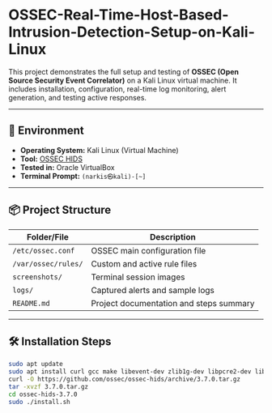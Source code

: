 # OSSEC-Real-Time-Host-Based-Intrusion-Detection-Setup-on-Kali-Linux
This project demonstrates the full setup and testing of **OSSEC (Open Source Security Event Correlator)** on a Kali Linux virtual machine. It includes installation, configuration, real-time log monitoring, alert generation, and testing active responses.

---

## 🔧 Environment

- **Operating System:** Kali Linux (Virtual Machine)
- **Tool:** [OSSEC HIDS](https://www.ossec.net/)
- **Tested in:** Oracle VirtualBox
- **Terminal Prompt:** `(narkis㉿kali)-[~]`

---

## 📦 Project Structure

| Folder/File                   | Description                                      |
|-------------------------------|--------------------------------------------------|
| `/etc/ossec.conf`             | OSSEC main configuration file 
| `/var/ossec/rules/`           | Custom and active rule files  
| `screenshots/`                | Terminal session images  
| `logs/`                       | Captured alerts and sample logs
| `README.md`                   | Project documentation and steps summary          

---

## 🛠️ Installation Steps

```bash
sudo apt update
sudo apt install curl gcc make libevent-dev zlib1g-dev libpcre2-dev libssl-dev -y
curl -O https://github.com/ossec/ossec-hids/archive/3.7.0.tar.gz
tar -xvzf 3.7.0.tar.gz
cd ossec-hids-3.7.0
sudo ./install.sh
